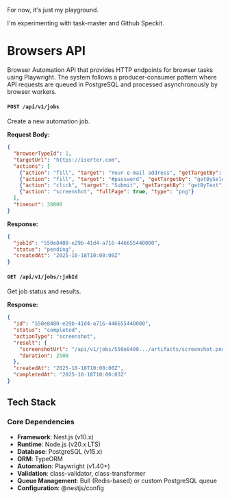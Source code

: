 
For now, it's just my playground. 

I'm experimenting with task-master and Github Speckit. 


# Browsers API

Browser Automation API that provides HTTP endpoints for browser tasks using Playwright. The system follows a producer-consumer pattern where API requests are queued in PostgreSQL and processed asynchronously by browser workers.

#### `POST /api/v1/jobs`
Create a new automation job.

**Request Body:**
```json
{
  "browserTypeId": 1,
  "targetUrl": "https://iserter.com",
  "actions": [
    {"action": "fill", "target": "Your e-mail address", "getTargetBy": "getByLabel", "value": "user@example.com"},
    {"action": "fill", "target": "#password", "getTargetBy": "getBySelector", "value": "secret123"},
    {"action": "click", "target": "Submit", "getTargetBy": "getByText", "waitForNavigation": true},
    {"action": "screenshot", "fullPage": true, "type": "png"}
  ],
  "timeout": 30000
}
```

**Response:**
```json
{
  "jobId": "550e8400-e29b-41d4-a716-446655440000",
  "status": "pending",
  "createdAt": "2025-10-18T10:00:00Z"
}
```

#### `GET /api/v1/jobs/:jobId`
Get job status and results.

**Response:**
```json
{
  "id": "550e8400-e29b-41d4-a716-446655440000",
  "status": "completed",
  "actionType": "screenshot",
  "result": {
    "screenshotUrl": "/api/v1/jobs/550e8400.../artifacts/screenshot.png",
    "duration": 2500
  },
  "createdAt": "2025-10-18T10:00:00Z",
  "completedAt": "2025-10-18T10:00:03Z"
}
```

## Tech Stack

### Core Dependencies
- **Framework**: Nest.js (v10.x)
- **Runtime**: Node.js (v20.x LTS)
- **Database**: PostgreSQL (v15.x)
- **ORM**: TypeORM
- **Automation**: Playwright (v1.40+)
- **Validation**: class-validator, class-transformer
- **Queue Management**: Bull (Redis-based) or custom PostgreSQL queue
- **Configuration**: @nestjs/config